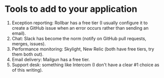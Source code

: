 # Tools to add to your application

 1. Exception reporting: Rollbar has a free tier (I usually configure it to create a GitHub issue when an error occurs rather than sending an email).
 1. Chat: Slack has become the norm (notify on GitHub pull requests, merges, issues).
 1. Performance monitoring: Skylight, New Relic (both have free tiers, try them both out).
 1. Email delivery: Mailgun has a free tier.
 1. Support desk: something like Intercom (I don't have a clear #1 choice as of this writing).
 
 


